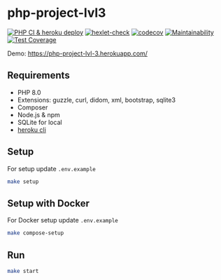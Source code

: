 # php-project-lvl3

[![PHP CI & heroku deploy](https://github.com/AslanAV/php-project-lvl3/actions/workflows/phpci.yaml/badge.svg)](https://github.com/AslanAV/php-project-lvl3/actions/workflows/phpci.yaml)
[![hexlet-check](https://github.com/AslanAV/php-project-lvl3/actions/workflows/hexlet-check.yml/badge.svg)](https://github.com/AslanAV/php-project-lvl3/actions/workflows/hexlet-check.yml)
[![codecov](https://codecov.io/gh/AslanAV/php-project-lvl3/branch/main/graph/badge.svg?token=XUJ0ZB7F3L)](https://codecov.io/gh/AslanAV/php-project-lvl3)
[![Maintainability](https://api.codeclimate.com/v1/badges/af531ceac8775cb767fb/maintainability)](https://codeclimate.com/github/AslanAV/php-project-lvl3/maintainability)
[![Test Coverage](https://api.codeclimate.com/v1/badges/af531ceac8775cb767fb/test_coverage)](https://codeclimate.com/github/AslanAV/php-project-lvl3/test_coverage)

Demo: https://php-project-lvl-3.herokuapp.com/

## Requirements

* PHP 8.0
* Extensions: guzzle, curl, didom, xml, bootstrap, sqlite3
* Composer
* Node.js & npm
* SQLite for local
* [heroku cli](https://devcenter.heroku.com/articles/heroku-cli#download-and-install)

## Setup

For setup update `.env.example`
```bash
make setup
```

## Setup with Docker
For Docker setup update `.env.example`

```bash
make compose-setup
```

## Run

```bash
make start
```
